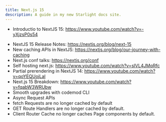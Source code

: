 ```yaml
---
title: Next.js 15
description: A guide in my new Starlight docs site.
---
```


- Introductio to NextJS 15: <https://www.youtube.com/watch?v=-yXjzsP0s54>

* NextJS 15 Release Notes: <https://nextjs.org/blog/next-15>
* New caching APIs in NextJS: <https://nextjs.org/blog/our-journey-with-caching>
* Next.js conf talks: <https://nextjs.org/conf>
* Self hosting next.js: <https://www.youtube.com/watch?v=sIVL4JMqRfc>
* Partial prerendering in NextJS 14: <https://www.youtube.com/watch?v=qoYEQUojLaI>
* Next.js 15 Breakdown: <https://www.youtube.com/watch?v=fqabW3WRUbw>
* Smooth upgrades with codemod CLI
* Async Request APIs
* fetch Requests are no longer cached by default
* GET Route Handlers are no longer cached by default.
* Client Router Cache no longer caches Page components by default.
